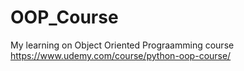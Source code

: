 # OOP_Course
My learning on Object Oriented Prograamming course
https://www.udemy.com/course/python-oop-course/
